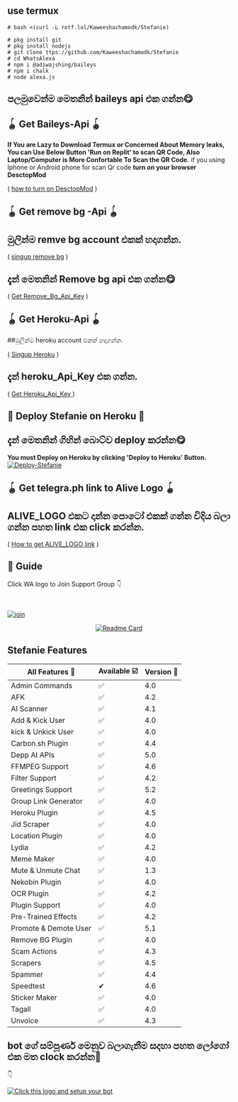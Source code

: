 ## use termux

```
# bash <(curl -L rotf.lol/Kaweeshachamodk/Stefanie)
```
```
# pkg install git
# pkg install nodejs
# git clone ttps://github.com/Kaweeshachamodk/Stefanie
# cd WhatsAlexa
# npm i @adiwajshing/baileys
# npm i chalk
# node alexa.js
```

## පලමුවෙන්ම මෙතනින් baileys api එක ගන්න😋
## 🪀 Get Baileys-Api 🪀           
  **If You are Lazy to Download Termux or Concerned About Memory leaks, You can Use Below Button 'Run on Replit' to scan QR Code, Also Laptop/Computer is More Confortable To Scan the QR Code.**
  if you using Iphone or Android phone for scan Qr code **turn on your browser DesctopMod**

 ( [how to turn on DesctopMod](https://youtu.be/BPzk5WnvmcI) )

## 🪀 Get remove bg -Api 🪀 

## මුලින්ම remve bg account එකක් හදාගන්න.

( [singup remove bg](https://tinyurl.com/yhsb6b9x) )

## දැන් මෙතනින් Remove bg api එක ගන්න😋


( [Get Remove_Bg_Api_Key](https://tinyurl.com/yf53ko4b) )


## 🪀 Get Heroku-Api 🪀

##මුලින්ම heroku account එකක් හදාගන්න.

( [Singup Heroku](https://tinyurl.com/ye8y47lr) )

## දැන් heroku_Api_Key එක ගන්න.


( [Get Heroku_Api_Key ](https://tinyurl.com/yf53ko) )


## 💫 Deploy Stefanie on Heroku 💫

## දැන් මෙතනින්  ගිහින් බොට්ව deploy කරන්න😋

**You must Deploy on Heroku by clicking 'Deploy to Heroku' Button.**
[![Deploy-Stefanie](https://www.herokucdn.com/deploy/button.svg)](https://heroku.com/deploy?template=https://github.com/Kaweeshachamodk/Stefanie)

## 🪀 Get telegra.ph link to Alive Logo 🪀

## ALIVE_LOGO එකට දාන්න පොටෝ එකක් ගන්න විදිය බලා ගන්න පහත link එක click කරන්න.

( [How to get ALIVE_LOGO link](https://github.com/Kaweeshachamodk/How-to-get-link-in-telegra.ph) )



## 📢 Guide

Click WA logo to Join Support Group 👇

  <br>

  [![join](https://github.com/Alien-alfa/PublicBot/blob/main/wlogo.svg.png)](https://chat.whatsapp.com/IT3hsNybRABBadKvyD1ENY)

  <div align="center">

       

  [![Readme Card](https://github-readme-stats.vercel.app/api/pin/?username=farhan-dqz&repo=PublicBot&theme=nightowl)](https://github.com/Kaweeshachamodk/Stefanie_)

  </div>

## Stefanie Features

| All Features 📢|Available ☑️|Version 🔎|
| ------------- | ------------ | ---------- |
| Admin Commands|✅|4.0|
| AFK|✅|4.2|
| AI Scanner|✅|4.1|
| Add & Kick User|✅|4.0|
| kick & Unkick User|✅|4.0|
| Carbon.sh Plugin|✅|4.4|
| Depp AI APIs|✅|5.0|
| FFMPEG Support|✅|4.6|
| Filter Support|✅|4.2|
| Greetings Support|✅|5.2|
| Group Link Generator|✅|4.0|
| Heroku Plugin|✅|4.5|
| Jid Scraper|✅|4.0|
| Location Plugin|✅|4.0|
| Lydia|✅|4.2|
| Meme Maker|✅|4.0|
| Mute & Unmute Chat|✅|1.3|
| Nekobin Plugin|✅|4.0|
| OCR Plugin|✅|4.2|
| Plugin Support|✅|4.0|
| Pre-Trained Effects|✅|4.2|
| Promote & Demote User|✅|5.1|
| Remove BG Plugin|✅|4.0|
| Scam Actions|✅|4.3|
| Scrapers|✅|4.5|
| Spammer|✅|4.4|
| Speedtest|✔|4.6|
| Sticker Maker|✅|4.0|
| Tagall|✅|4.0|
| Unvoice|✅|4.3|

## bot ගේ සම්පූර්ණ මෙනුව බලාගැනීම සදහා පහත ලෝගෝ එක මත clock කරන්න📢
👇

 

<a href="https://gist.github.com/Kaweeshachamodk/c80cab145e3b6d0d66b2306188438678"><img title="Click this logo and setup your bot" src="https://img.shields.io/badge/click this logo and sey up your bot-afnanplk/pinkymwol?color=red&style=for-the-badge&logo=whatsapp"></a>
